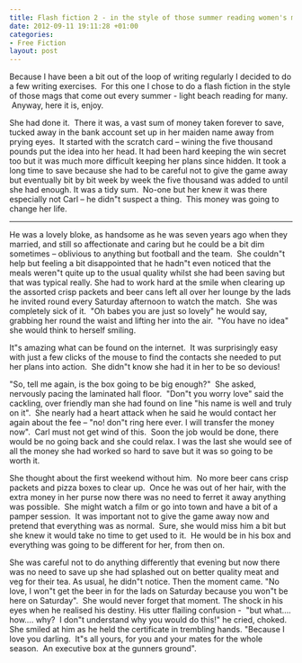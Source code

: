```yaml
---
title: Flash fiction 2 - in the style of those summer reading women's mags
date: 2012-09-11 19:11:28 +01:00
categories:
- Free Fiction
layout: post
---
```


Because I have been a bit out of the loop of writing regularly I decided to do a few writing exercises.  For this one I chose to do a flash fiction in the style of those mags that come out every summer - light beach reading for many.  Anyway, here it is, enjoy.

She had done it.  There it was, a vast sum of money taken forever to save, tucked away in the bank account set up in her maiden name away from prying eyes.  It started with the scratch card – wining the five thousand pounds put the idea into her head. It had been hard keeping the win secret too but it was much more difficult keeping her plans since hidden. It took a long time to save because she had to be careful not to give the game away but eventually bit by bit week by week the five thousand was added to until she had enough. It was a tidy sum.  No-one but her knew it was there especially not Carl – he didn"t suspect a thing.  This money was going to change her life.

---

He was a lovely bloke, as handsome as he was seven years ago when they married, and still so affectionate and caring but he could be a bit dim sometimes – oblivious to anything but football and the team.  She couldn"t help but feeling a bit disappointed that he hadn"t even noticed that the meals weren"t quite up to the usual quality whilst she had been saving but that was typical really. She had to work hard at the smile when clearing up the assorted crisp packets and beer cans left all over her lounge by the lads he invited round every Saturday afternoon to watch the match.  She was completely sick of it.  "Oh babes you are just so lovely" he would say, grabbing her round the waist and lifting her into the air.  "You have no idea" she would think to herself smiling.

It"s amazing what can be found on the internet.  It was surprisingly easy with just a few clicks of the mouse to find the contacts she needed to put her plans into action.  She didn"t know she had it in her to be so devious!

"So, tell me again, is the box going to be big enough?"  She asked, nervously pacing the laminated hall floor.  "Don"t you worry love" said the cackling, over friendly man she had found on line "his name is well and truly on it".  She nearly had a heart attack when he said he would contact her again about the fee – "no! don"t ring here ever. I will transfer the money now".  Carl must not get wind of this.  Soon the job would be done, there would be no going back and she could relax. I was the last she would see of all the money she had worked so hard to save but it was so going to be worth it.

She thought about the first weekend without him.  No more beer cans crisp packets and pizza boxes to clear up.  Once he was out of her hair, with the extra money in her purse now there was no need to ferret it away anything was possible.  She might watch a film or go into town and have a bit of a pamper session.  It was important not to give the game away now and pretend that everything was as normal.  Sure, she would miss him a bit but she knew it would take no time to get used to it.  He would be in his box and everything was going to be different for her, from then on.

She was careful not to do anything differently that evening but now there was no need to save up she had splashed out on better quality meat and veg for their tea. As usual, he didn"t notice. Then the moment came. "No love, I won"t get the beer in for the lads on Saturday because you won"t be here on Saturday".  She would never forget that moment. The shock in his eyes when he realised his destiny. His utter flailing confusion -  "but what…. how…. why?  I don"t understand why you would do this!" he cried, choked.  She smiled at him as he held the certificate in trembling hands. "Because I love you darling.  It"s all yours, for you and your mates for the whole season.  An executive box at the gunners ground".
